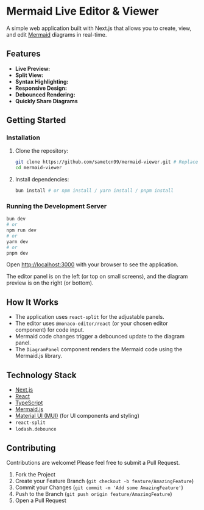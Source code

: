 # Mermaid Live Editor & Viewer

A simple web application built with Next.js that allows you to create, view, and edit [Mermaid](https://mermaid.js.org/) diagrams in real-time.

## Features

- **Live Preview:**
- **Split View:**
- **Syntax Highlighting:**
- **Responsive Design:**
- **Debounced Rendering:**
- **Quickly Share Diagrams**

## Getting Started

### Installation

1. Clone the repository:

   ```bash
   git clone https://github.com/sametcn99/mermaid-viewer.git # Replace with your repo URL
   cd mermaid-viewer
   ```

2. Install dependencies:

   ```bash
   bun install # or npm install / yarn install / pnpm install
   ```

### Running the Development Server

```bash
bun dev
# or
npm run dev
# or
yarn dev
# or
pnpm dev
```

Open [http://localhost:3000](http://localhost:3000) with your browser to see the application.

The editor panel is on the left (or top on small screens), and the diagram preview is on the right (or bottom).

## How It Works

- The application uses `react-split` for the adjustable panels.
- The editor uses `@monaco-editor/react` (or your chosen editor component) for code input.
- Mermaid code changes trigger a debounced update to the diagram panel.
- The `DiagramPanel` component renders the Mermaid code using the Mermaid.js library.

## Technology Stack

- [Next.js](https://nextjs.org/)
- [React](https://reactjs.org/)
- [TypeScript](https://www.typescriptlang.org/)
- [Mermaid.js](https://mermaid.js.org/)
- [Material UI (MUI)](https://mui.com/) (for UI components and styling)
- `react-split`
- `lodash.debounce`

## Contributing

Contributions are welcome! Please feel free to submit a Pull Request.

1. Fork the Project
2. Create your Feature Branch (`git checkout -b feature/AmazingFeature`)
3. Commit your Changes (`git commit -m 'Add some AmazingFeature'`)
4. Push to the Branch (`git push origin feature/AmazingFeature`)
5. Open a Pull Request
